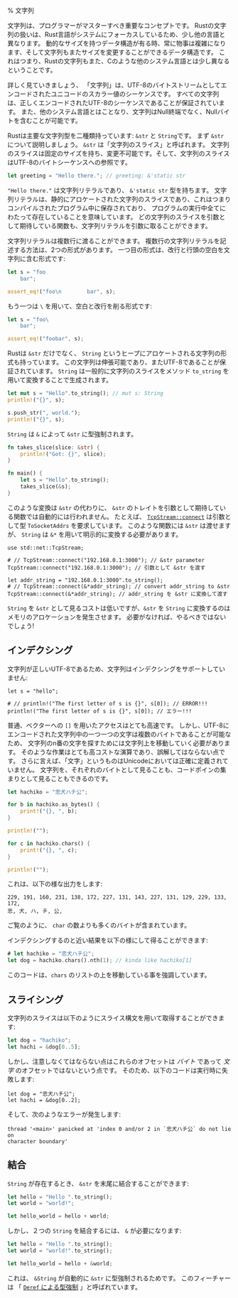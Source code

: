 % 文字列
<!-- % Strings -->

<!-- Strings are an important concept for any programmer to master. Rust’s string -->
<!-- handling system is a bit different from other languages, due to its systems -->
<!-- focus. Any time you have a data structure of variable size, things can get -->
<!-- tricky, and strings are a re-sizable data structure. That being said, Rust’s -->
<!-- strings also work differently than in some other systems languages, such as C. -->
文字列は、プログラマーがマスターすべき重要なコンセプトです。
Rustの文字列の扱いは、Rust言語がシステムにフォーカスしているため、少し他の言語と異なります。
動的なサイズを持つデータ構造が有る時、常に物事は複雑になります、そして文字列もまたサイズを変更することができるデータ構造です。
これはつまり、Rustの文字列もまた、Cのような他のシステム言語とは少し異なるということです。


<!-- Let’s dig into the details. A ‘string’ is a sequence of Unicode scalar values -->
<!-- encoded as a stream of UTF-8 bytes. All strings are guaranteed to be a valid -->
<!-- encoding of UTF-8 sequences. Additionally, unlike some systems languages, -->
<!-- strings are not null-terminated and can contain null bytes. -->
詳しく見ていきましょう、 「文字列」は、UTF-8のバイトストリームとしてエンコードされたユニコードのスカラー値のシーケンスです。
すべての文字列は、正しくエンコードされたUTF-8のシーケンスであることが保証されています。
また、他のシステム言語とはことなり、文字列はNull終端でなく、Nullバイトを含むことが可能です。

<!-- Rust has two main types of strings: `&str` and `String`. Let’s talk about -->
<!-- `&str` first. These are called ‘string slices’. A string slice has a fixed -->
<!-- size, and cannot be mutated. It is a reference to a sequence of UTF-8 bytes. -->
Rustは主要な文字列型を二種類持っています: `&str` と `String`です。
まず `&str` について説明しましょう。 `&str` は「文字列のスライス」と呼ばれます。
文字列のスライスは固定のサイズを持ち、変更不可能です。そして、文字列のスライスはUTF-8のバイトシーケンスへの参照です。


```rust
let greeting = "Hello there."; // greeting: &'static str
```

<!-- `"Hello there."` is a string literal and its type is `&'static str`. A string -->
<!-- literal is a string slice that is statically allocated, meaning that it’s saved -->
<!-- inside our compiled program, and exists for the entire duration it runs. The -->
<!-- `greeting` binding is a reference to this statically allocated string. Any -->
<!-- function expecting a string slice will also accept a string literal. -->
`"Hello there."` は文字列リテラルであり、 `&'static str` 型を持ちます。
文字列リテラルは、静的にアロケートされた文字列のスライスであり、これはつまりコンパイルされたプログラム中に保存されており、
プログラムの実行中全てにわたって存在していることを意味しています。
どの文字列のスライスを引数として期待している関数も、文字列リテラルを引数に取ることができます。

<!-- String literals can span multiple lines. There are two forms. The first will -->
<!-- include the newline and the leading spaces: -->
文字列リテラルは複数行に渡ることができます。
複数行の文字列リテラルを記述する方法は、2つの形式があります。
一つ目の形式は、改行と行頭の空白を文字列に含む形式です:

```rust
let s = "foo
    bar";

assert_eq!("foo\n        bar", s);
```

<!-- The second, with a `\`, trims the spaces and the newline: -->
もう一つは `\` を用いて、空白と改行を削る形式です:

```rust
let s = "foo\
    bar";

assert_eq!("foobar", s);
```

<!-- Rust has more than just `&str`s though. A `String`, is a heap-allocated string. -->
<!-- This string is growable, and is also guaranteed to be UTF-8. `String`s are -->
<!-- commonly created by converting from a string slice using the `to_string` -->
<!-- method. -->
Rustは `&str` だけでなく、 `String` というヒープにアロケートされる文字列の形式も持っています。
この文字列は伸張可能であり、またUTF-8であることが保証されています。
`String` は一般的に文字列のスライスをメソッド `to_string` を用いて変換することで生成されます。

```rust
let mut s = "Hello".to_string(); // mut s: String
println!("{}", s);

s.push_str(", world.");
println!("{}", s);
```

<!-- `String`s will coerce into `&str` with an `&`: -->
`String` は `&` によって `&str` に型強制されます。

```rust
fn takes_slice(slice: &str) {
    println!("Got: {}", slice);
}

fn main() {
    let s = "Hello".to_string();
    takes_slice(&s);
}
```

<!-- This coercion does not happen for functions that accept one of `&str`’s traits -->
<!-- instead of `&str`. For example, [`TcpStream::connect`][connect] has a parameter -->
<!-- of type `ToSocketAddrs`. A `&str` is okay but a `String` must be explicitly -->
<!-- converted using `&*`. -->
このような変換は `&str` の代わりに、 `&str` のトレイトを引数として期待している関数では自動的には行われません。
たとえば、 [`TcpStream::connect`][connect] は引数として型 `ToSocketAddrs` を要求しています。
このような関数には `&str` は渡せますが、 `String` は `&*` を用いて明示的に変換する必要があります。

```rust,no_run
use std::net::TcpStream;

# // TcpStream::connect("192.168.0.1:3000"); // &str parameter
TcpStream::connect("192.168.0.1:3000"); // 引数として &str を渡す

let addr_string = "192.168.0.1:3000".to_string();
# // TcpStream::connect(&*addr_string); // convert addr_string to &str
TcpStream::connect(&*addr_string); // addr_string を &str に変換して渡す
```

<!-- Viewing a `String` as a `&str` is cheap, but converting the `&str` to a -->
<!-- `String` involves allocating memory. No reason to do that unless you have to! -->
`String` を `&str` として見るコストは低いですが、`&str` を `String` に変換するのはメモリのアロケーションを発生させます。
必要がなければ、やるべきではないでしょう!

<!-- ## Indexing  -->
## インデクシング

<!-- Because strings are valid UTF-8, strings do not support indexing: -->
文字列が正しいUTF-8であるため、文字列はインデクシングをサポートしていません:

```rust,ignore
let s = "hello";

# // println!("The first letter of s is {}", s[0]); // ERROR!!!
println!("The first letter of s is {}", s[0]); // エラー!!!
```

<!-- Usually, access to a vector with `[]` is very fast. But, because each character -->
<!-- in a UTF-8 encoded string can be multiple bytes, you have to walk over the -->
<!-- string to find the nᵗʰ letter of a string. This is a significantly more -->
<!-- expensive operation, and we don’t want to be misleading. Furthermore, ‘letter’ -->
<!-- isn’t something defined in Unicode, exactly. We can choose to look at a string as -->
<!-- individual bytes, or as codepoints:-->
普通、ベクターへの `[]` を用いたアクセスはとても高速です。
しかし、UTF-8にエンコードされた文字列中の一つ一つの文字は複数のバイトであることが可能なため、
文字列のn番の文字を探すためには文字列上を移動していく必要があります。
そのような作業はとても高コストな演算であり、誤解してはならない点です。
さらに言えば、「文字」というものはUnicodeにおいては正確に定義されていません。
文字列を、それぞれのバイトとして見ることも、コードポインの集まりとして見ることもできるのです。

```rust
let hachiko = "忠犬ハチ公";

for b in hachiko.as_bytes() {
    print!("{}, ", b);
}

println!("");

for c in hachiko.chars() {
    print!("{}, ", c);
}

println!("");
```

<!-- This prints: -->
これは、以下の様な出力をします:

```text
229, 191, 160, 231, 138, 172, 227, 131, 143, 227, 131, 129, 229, 133, 172,
忠, 犬, ハ, チ, 公,
```

<!-- As you can see, there are more bytes than `char`s.-->
ご覧のように、 `char` の数よりも多くのバイトが含まれています。

<!-- You can get something similar to an index like this: -->
インデクシングするのと近い結果を以下の様にして得ることができます:

```rust
# let hachiko = "忠犬ハチ公";
let dog = hachiko.chars().nth(1); // kinda like hachiko[1]
```

<!-- This emphasizes that we have to walk from the beginning of the list of `chars`. -->
このコードは、`chars` のリストの上を移動している事を強調しています。

## スライシング

<!-- You can get a slice of a string with slicing syntax: -->
文字列のスライスは以下のようにスライス構文を用いて取得することができます:

```rust
let dog = "hachiko";
let hachi = &dog[0..5];
```

<!-- But note that these are _byte_ offsets, not _character_ offsets. So -->
<!-- this will fail at runtime: -->
しかし、注意しなくてはならない点はこれらのオフセットは _バイト_ であって _文字_ のオフセットではないという点です。
そのため、以下のコードは実行時に失敗します:

```rust,should_panic
let dog = "忠犬ハチ公";
let hachi = &dog[0..2];
```

<!-- with this error: -->
そして、次のようなエラーが発生します:


```text
thread '<main>' panicked at 'index 0 and/or 2 in `忠犬ハチ公` do not lie on
character boundary'
```

<!-- ## Concatenation -->
## 結合

<!-- If you have a `String`, you can concatenate a `&str` to the end of it: -->
`String` が存在するとき、 `&str` を末尾に結合することができます:

```rust
let hello = "Hello ".to_string();
let world = "world!";

let hello_world = hello + world;
```

<!-- But if you have two `String`s, you need an `&`: -->
しかし、２つの `String` を結合するには、 `&` が必要になります:

```rust
let hello = "Hello ".to_string();
let world = "world!".to_string();

let hello_world = hello + &world;
```

<!-- This is because `&String` can automatically coerce to a `&str`. This is a -->
<!-- feature called ‘[`Deref` coercions][dc]’. -->
これは、 `&String` が自動的に `&str` に型強制されるためです。
このフィーチャーは 「 [`Deref` による型強制][dc] 」と呼ばれています。

[dc]: deref-coercions.html
[connect]: ../std/net/struct.TcpStream.html#method.connect
